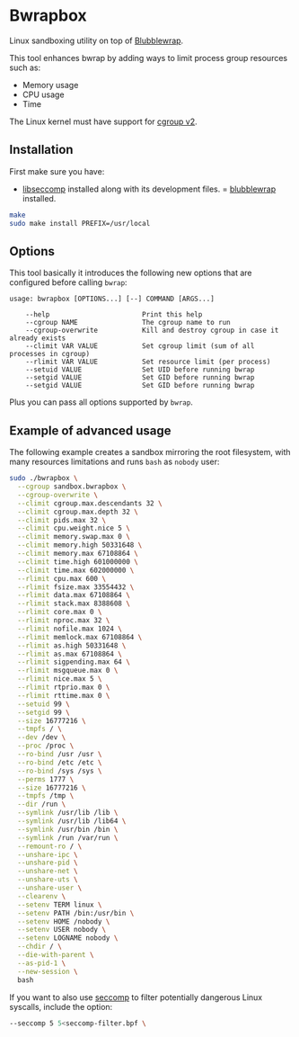 # Bwrapbox

Linux sandboxing utility on top of [Blubblewrap](https://github.com/containers/bubblewrap).

This tool enhances bwrap by adding ways to limit process group resources such as:
- Memory usage
- CPU usage
- Time

The Linux kernel must have support for [cgroup v2](https://docs.kernel.org/admin-guide/cgroup-v2.html).

## Installation

First make sure you have:
- [libseccomp](https://github.com/seccomp/libseccomp) installed along with its development files.
= [blubblewrap](https://github.com/containers/bubblewrap) installed.

```sh
make
sudo make install PREFIX=/usr/local
```

## Options

This tool basically it introduces the following new options that are configured before calling `bwrap`:

```
usage: bwrapbox [OPTIONS...] [--] COMMAND [ARGS...]

    --help                       Print this help
    --cgroup NAME                The cgroup name to run
    --cgroup-overwrite           Kill and destroy cgroup in case it already exists
    --climit VAR VALUE           Set cgroup limit (sum of all processes in cgroup)
    --rlimit VAR VALUE           Set resource limit (per process)
    --setuid VALUE               Set UID before running bwrap
    --setgid VALUE               Set GID before running bwrap
    --setgid VALUE               Set GID before running bwrap
```

Plus you can pass all options supported by `bwrap`.

## Example of advanced usage

The following example creates a sandbox mirroring the root filesystem,
with many resources limitations and runs `bash` as `nobody` user:

```sh
sudo ./bwrapbox \
  --cgroup sandbox.bwrapbox \
  --cgroup-overwrite \
  --climit cgroup.max.descendants 32 \
  --climit cgroup.max.depth 32 \
  --climit pids.max 32 \
  --climit cpu.weight.nice 5 \
  --climit memory.swap.max 0 \
  --climit memory.high 50331648 \
  --climit memory.max 67108864 \
  --climit time.high 601000000 \
  --climit time.max 602000000 \
  --rlimit cpu.max 600 \
  --rlimit fsize.max 33554432 \
  --rlimit data.max 67108864 \
  --rlimit stack.max 8388608 \
  --rlimit core.max 0 \
  --rlimit nproc.max 32 \
  --rlimit nofile.max 1024 \
  --rlimit memlock.max 67108864 \
  --rlimit as.high 50331648 \
  --rlimit as.max 67108864 \
  --rlimit sigpending.max 64 \
  --rlimit msgqueue.max 0 \
  --rlimit nice.max 5 \
  --rlimit rtprio.max 0 \
  --rlimit rttime.max 0 \
  --setuid 99 \
  --setgid 99 \
  --size 16777216 \
  --tmpfs / \
  --dev /dev \
  --proc /proc \
  --ro-bind /usr /usr \
  --ro-bind /etc /etc \
  --ro-bind /sys /sys \
  --perms 1777 \
  --size 16777216 \
  --tmpfs /tmp \
  --dir /run \
  --symlink /usr/lib /lib \
  --symlink /usr/lib /lib64 \
  --symlink /usr/bin /bin \
  --symlink /run /var/run \
  --remount-ro / \
  --unshare-ipc \
  --unshare-pid \
  --unshare-net \
  --unshare-uts \
  --unshare-user \
  --clearenv \
  --setenv TERM linux \
  --setenv PATH /bin:/usr/bin \
  --setenv HOME /nobody \
  --setenv USER nobody \
  --setenv LOGNAME nobody \
  --chdir / \
  --die-with-parent \
  --as-pid-1 \
  --new-session \
  bash
```

If you want to also use [seccomp](https://www.kernel.org/doc/html/latest/userspace-api/seccomp_filter.html?highlight=seccomp)
to filter potentially dangerous Linux syscalls, include the option:
```sh
--seccomp 5 5<seccomp-filter.bpf \
```
